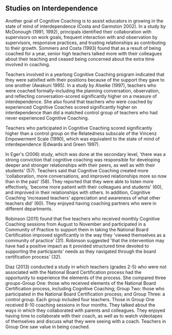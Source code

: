 ## Studies on Interdependence

Another goal of Cognitive Coaching is to assist educators in growing in the state of mind of interdependence (Costa and Garmston 2002). In a study by McDonough (1991, 1992), principals identified their collaboration with supervisors on work goals, frequent interaction with and observation by supervisors, responsive practices, and trusting relationships as contributing to their growth. Sommers and Costa (1993) found that as a result of being coached for a year, senior high teachers talked more with their colleagues about their teaching and ceased being concerned about the extra time involved in coaching.

Teachers involved in a yearlong Cognitive Coaching program indicated that they were satisfied with their positions because of the support they gave to one another (Awakuni 1995). In a study by Alseike (1997), teachers who were coached formally-including the planning conversation, observation, and reflecting conversation-scored significantly higher on a measure of interdependence. She also found that teachers who were coached by experienced Cognitive Coaches scored significantly higher on interdependence than did a matched control group of teachers who had never experienced Cognitive Coaching.

Teachers who participated in Cognitive Coaching scored significantly higher than a control group on the Relatedness subscale of the Vincenz Empowerment Scale (1990), which was equivalent to the state of mind of interdependence (Edwards and Green 1997).

In Eger's (2006) study, which was done at the secondary level, 'there was a strong conviction that cognitive coaching was responsible for developing deeper and stronger relationships with their peers, as well as with their students' (57). Teachers said that Cognitive Coaching created more 'collaboration, more conversations, and improved relationships more so now than in the past' (58). They reported that they were able to listen more effectively, 'become more patient with their colleagues and students' (60), and improved in their relationships with others. In addition, Cognitive Coaching 'increased teachers' appreciation and awareness of what other teachers did' (60). They enjoyed having coaching partners who were in different departments.

Robinson (2011) found that five teachers who received monthly Cognitive Coaching sessions from August to November and participated in a Community of Practice to support them in taking the National Board Certification improved significantly in the way they 'viewed themselves as a community of practice' (31). Robinson suggested 'that the intervention may have had a positive impact as it provided structured time devoted to supporting the participants' needs as they navigated through the board certification process' (32).

Diaz (2013) conducted a study in which teachers (grades 2-5) who were not associated with the National Board Certification process had the opportunity to experience the elements of the process. She compared three groups-Group One: those who received elements of the National Board Certification process, including Cognitive Coaching; Group Two: those who participated in the National Board Certification process; and Group Three: a control group. Each group included four teachers. Those in Group One received 8-10 coaching sessions in four months. They talked about the ways in which they collaborated with parents and colleagues. They enjoyed having time to collaborate with their coach, as well as to watch videotapes of themselves and discuss what they were seeing with a coach. Teachers in Group One saw value in being coached.